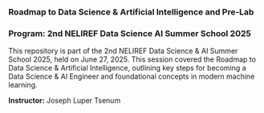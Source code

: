 ### Roadmap to Data Science & Artificial Intelligence and Pre-Lab

### Program: 2nd NELIREF Data Science AI Summer School 2025 

This repository is part of the 2nd NELIREF Data Science & AI Summer School 2025, held on June 27, 2025. This session covered the Roadmap to Data Science & Artificial Intelligence, outlining key steps for becoming a Data Science & AI Engineer and foundational concepts in modern machine learning.

**Instructor:** Joseph Luper Tsenum
